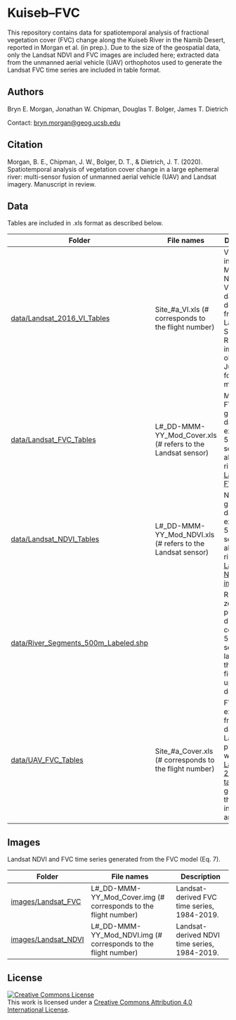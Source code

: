 # Kuiseb–FVC
This repository contains data for spatiotemporal analysis of fractional vegetation cover (FVC) change along the Kuiseb River in the Namib Desert, reported in Morgan et al. (in prep.). Due to the size of the geospatial data, only the Landsat NDVI and FVC images are included here; extracted data from the unmanned aerial vehicle (UAV) orthophotos used to generate the Landsat FVC time series are included in table format.

## Authors

Bryn E. Morgan, Jonathan W. Chipman, Douglas T. Bolger, James T. Dietrich

Contact: bryn.morgan@geog.ucsb.edu

## Citation

Morgan, B. E., Chipman, J. W., Bolger, D. T., & Dietrich, J. T.  (2020). Spatiotemporal analysis of vegetation cover change in a large ephemeral river: multi-sensor fusion of unmanned aerial vehicle (UAV) and Landsat imagery. Manuscript in review.


## Data

Tables are included in .xls format as described below.



<span style="font-size:10pt">

| Folder | File names | Description |
|-----------|-----------------------------------------------|----------------------------------------------------------------------|
| [data/Landsat_2016_VI_Tables](data/Landsat_2016_VI_Tables) | Site_#a_VI.xls (# corresponds to the flight number) | Vegetation index (EVI, MSAVI, NDVI, VARI, VIG/GRVI) data derived from a Landsat Surface Reflectance image obtained 31 July 2016 for UAV missions. |
| [data/Landsat_FVC_Tables](data/Landsat_FVC_Tables) | L#_DD-MMM-YY_Mod_Cover.xls (# refers to the Landsat sensor) | Modeled FVC for the given image date extracted in 500-m segments along the river from [Landsat FVC images](images/Landsat_FVC) |
| [data/Landsat_NDVI_Tables](data/Landsat_NDVI_Tables) | L#_DD-MMM-YY_Mod_NDVI.xls (# refers to the Landsat sensor) | NDVI for the given image date extracted in 500-m segments along the river from [Landsat NDVI images](images/Landsat_NDVI) |
| [data/River_Segments_500m_Labeled.shp](data/River_Segments_500m_Labeled.shp) | | Riparian zone polygon divided into contiguous 500-m segments, labeled in the "POLY" field from upstream to downstream |
| [data/UAV_FVC_Tables](data/UAV_FVC_Tables) | Site_#a_Cover.xls (# corresponds to the flight number) | FVC extracted from UAV data by Landsat pixel. Used with the [Landsat 2016 VI tables](data/Landsat_2016_VI_Tables) to generate the models in Figs. 6 and 7. |

</span>


## Images

Landsat NDVI and FVC time series generated from the FVC model (Eq. 7).



<span style="font-size:10pt">

| Folder | File names | Description |
|-----------|-----------------------------------------------|----------------------------------------------------------------------|
| [images/Landsat_FVC](images/Landsat_FVC) | L#_DD-MMM-YY_Mod_Cover.img (# corresponds to the flight number) | Landsat-derived FVC time series, 1984-2019. |
| [images/Landsat_NDVI](images/Landsat_NDVI) | L#_DD-MMM-YY_Mod_NDVI.img (# corresponds to the flight number) | Landsat-derived NDVI time series, 1984-2019. |

</span>



## License

<a rel="license" href="http://creativecommons.org/licenses/by/4.0/"><img alt="Creative Commons License" style="border-width:0" src="https://i.creativecommons.org/l/by/4.0/88x31.png" /></a><br />This work is licensed under a <a rel="license" href="http://creativecommons.org/licenses/by/4.0/">Creative Commons Attribution 4.0 International License</a>.